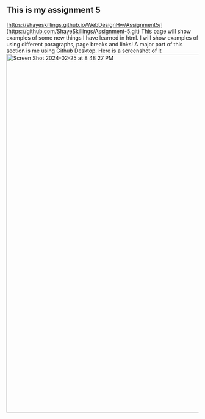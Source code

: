 ## This is my assignment 5
[https://shayeskillings.github.io/WebDesignHw/Assignment5/](https://github.com/ShayeSkillings/Assignment-5.git)
This page will show examples of some new things I have learned in html. I will show examples of using different paragraphs, page breaks and links! A major part of this section is me using Github Desktop. Here is a screenshot of it
<img width="941" alt="Screen Shot 2024-02-25 at 8 48 27 PM" src="https://github.com/ShayeSkillings/Assignment-5/assets/157052970/b07eb42f-4c8a-4d13-ae72-608e9b0f3e21">
